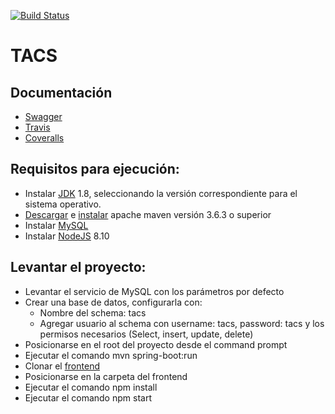 [![Build Status](https://travis-ci.org/LucasBlanco/TACS.svg?branch=master)](https://travis-ci.org/LucasBlanco/TACS)

# TACS

## Documentación
* [Swagger](https://app.swaggerhub.com/apis/tacs2019/TACS/1.0.0)
* [Travis](https://travis-ci.org/LucasBlanco/TACS)
* [Coveralls](https://coveralls.io/github/LucasBlanco/TACS)

## Requisitos para ejecución:
* Instalar [JDK](https://www.oracle.com/technetwork/java/javase/downloads/jdk8-downloads-2133151.html) 1.8, seleccionando la versión correspondiente para el sistema operativo.
* [Descargar](https://maven.apache.org/download.cgi) e [instalar](https://maven.apache.org/install.html) apache maven versión 3.6.3 o superior
* Instalar [MySQL](https://dev.mysql.com/downloads/installer/)
* Instalar [NodeJS](https://nodejs.org/en/download/) 8.10

## Levantar el proyecto:
* Levantar el servicio de MySQL con los parámetros por defecto
* Crear una base de datos, configurarla con:
    - Nombre del schema: tacs
    - Agregar usuario al schema con username: tacs, password: tacs y los permisos necesarios (Select, insert, update, delete)
* Posicionarse en el root del proyecto desde el command prompt
* Ejecutar el comando mvn spring-boot:run
* Clonar el [frontend](https://github.com/LucasBlanco/TACS-FRONT)
* Posicionarse en la carpeta del frontend
* Ejecutar el comando npm install
* Ejecutar el comando npm start
